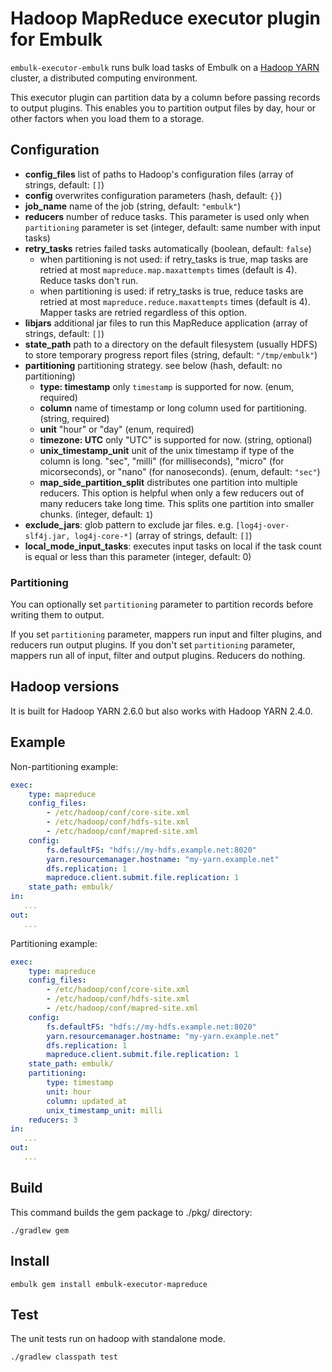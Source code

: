 # Hadoop MapReduce executor plugin for Embulk

`embulk-executor-embulk` runs bulk load tasks of Embulk on a [Hadoop YARN](https://hadoop.apache.org/) cluster, a distributed computing environment.

This executor plugin can partition data by a column before passing records to output plugins. This enables you to partition output files by day, hour or other factors when you load them to a storage.

## Configuration

- **config_files** list of paths to Hadoop's configuration files (array of strings, default: `[]`)
- **config** overwrites configuration parameters (hash, default: `{}`)
- **job_name** name of the job (string, default: `"embulk"`)
- **reducers** number of reduce tasks. This parameter is used only when `partitioning` parameter is set (integer, default: same number with input tasks)
- **retry_tasks** retries failed tasks automatically (boolean, default: `false`)
    - when partitioning is not used: if retry_tasks is true, map tasks are retried at most `mapreduce.map.maxattempts` times (default is 4). Reduce tasks don't run.
    - when partitioning is used: if retry_tasks is true, reduce tasks are retried at most `mapreduce.reduce.maxattempts` times (default is 4). Mapper tasks are retried regardless of this option.
- **libjars** additional jar files to run this MapReduce application (array of strings, default: `[]`)
- **state_path** path to a directory on the default filesystem (usually HDFS) to store temporary progress report files (string, default: `"/tmp/embulk"`)
- **partitioning** partitioning strategy. see below (hash, default: no partitioning)
    - **type: timestamp** only `timestamp` is supported for now. (enum, required)
    - **column** name of timestamp or long column used for partitioning. (string, required)
    - **unit** "hour" or "day" (enum, required)
    - **timezone: UTC** only "UTC" is supported for now. (string, optional)
    - **unix_timestamp_unit** unit of the unix timestamp if type of the column is long. "sec", "milli" (for milliseconds), "micro" (for micorseconds), or "nano" (for nanoseconds). (enum, default: `"sec"`)
    - **map_side_partition_split** distributes one partition into multiple reducers. This option is helpful when only a few reducers out of many reducers take long time. This splits one partition into smaller chunks. (integer, default: `1`)
- **exclude_jars**: glob pattern to exclude jar files. e.g. `[log4j-over-slf4j.jar, log4j-core-*]` (array of strings, default: `[]`)
- **local_mode_input_tasks**: executes input tasks on local if the task count is equal or less than this parameter (integer, default: 0)


### Partitioning

You can optionally set `partitioning` parameter to partition records before writing them to output.

If you set `partitioning` parameter, mappers run input and filter plugins, and reducers run output plugins.
If you don't set `partitioning` parameter, mappers run all of input, filter and output plugins. Reducers do nothing.

## Hadoop versions

It is built for Hadoop YARN 2.6.0 but also works with Hadoop YARN 2.4.0.


## Example

Non-partitioning example:

```yaml
exec:
    type: mapreduce
    config_files:
        - /etc/hadoop/conf/core-site.xml
        - /etc/hadoop/conf/hdfs-site.xml
        - /etc/hadoop/conf/mapred-site.xml
    config:
        fs.defaultFS: "hdfs://my-hdfs.example.net:8020"
        yarn.resourcemanager.hostname: "my-yarn.example.net"
        dfs.replication: 1
        mapreduce.client.submit.file.replication: 1
    state_path: embulk/
in:
   ...
out:
   ...
```

Partitioning example:

```yaml
exec:
    type: mapreduce
    config_files:
        - /etc/hadoop/conf/core-site.xml
        - /etc/hadoop/conf/hdfs-site.xml
        - /etc/hadoop/conf/mapred-site.xml
    config:
        fs.defaultFS: "hdfs://my-hdfs.example.net:8020"
        yarn.resourcemanager.hostname: "my-yarn.example.net"
        dfs.replication: 1
        mapreduce.client.submit.file.replication: 1
    state_path: embulk/
    partitioning:
        type: timestamp
        unit: hour
        column: updated_at
        unix_timestamp_unit: milli
    reducers: 3
in:
   ...
out:
   ...
```


## Build

This command builds the gem package to ./pkg/ directory:

```
./gradlew gem
```

## Install

```
embulk gem install embulk-executor-mapreduce
```

## Test

The unit tests run on hadoop with standalone mode.
```
./gradlew classpath test
```
